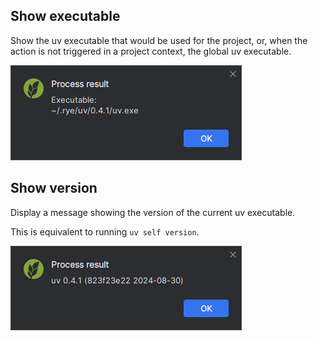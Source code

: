 ## Show executable

Show the uv executable that would be used for the project,
or, when the action is not triggered in a project context,
the global uv executable.

![](../assets/uv-actions-show-executable-demo.png)


## Show version

Display a message showing the version of the current uv executable.

This is equivalent to running `uv self version`.

![](../assets/uv-actions-show-version-demo.png)
